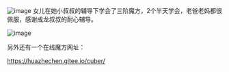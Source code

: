 ![image](https://github.com/jdzj/ji/assets/2352309/5dc68d7c-0c41-4bff-a99a-587dfdbe656c)
女儿在她小叔叔的辅导下学会了三阶魔方，2个半天学会，老爸老妈都很佩服，感谢成龙叔叔的耐心辅导。

 
![image](https://github.com/jdzj/ji/assets/2352309/b062d42b-d5d4-40e3-ba57-d93d812c4ff0)

另外还有一个在线魔方网址：

https://huazhechen.gitee.io/cuber/
<!-- ##{"timestamp":1644219800}## -->